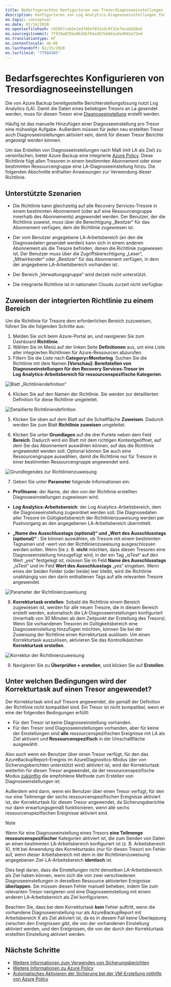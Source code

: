 ```yaml
---
title: Bedarfsgerechtes Konfigurieren von Tresordiagnoseeinstellungen
description: Konfigurieren von Log Analytics-Diagnoseeinstellungen für alle Tresore in einem bestimmten Bereich mithilfe von Azure Policy
ms.topic: conceptual
ms.date: 02/14/2020
ms.openlocfilehash: c92957cab3e1ed745e7031e3c6f32e7ecda550a5
ms.sourcegitcommit: 7f929a025ba0b26bf64a367eb6b1ada4042e72ed
ms.translationtype: HT
ms.contentlocale: de-DE
ms.lasthandoff: 02/25/2020
ms.locfileid: "77584505"
---
```

# <a name="configure-vault-diagnostics-settings-at-scale"></a>Bedarfsgerechtes Konfigurieren von Tresordiagnoseeinstellungen

Die von Azure Backup bereitgestellte Berichterstellungslösung nutzt Log Analytics (LA). Damit die Daten eines beliebigen Tresors an La gesendet werden, muss für diesen Tresor eine [Diagnoseeinstellung](https://docs.microsoft.com/azure/backup/backup-azure-diagnostic-events) erstellt werden.

Häufig ist das manuelle Hinzufügen einer Diagnoseeinstellung pro Tresor eine mühselige Aufgabe. Außerdem müssen für jeden neu erstellten Tresor auch Diagnoseeinstellungen aktiviert sein, damit für diesen Tresor Berichte angezeigt werden können. 

Um das Erstellen von Diagnoseeinstellungen nach Maß (mit LA als Ziel) zu vereinfachen, bietet Azure Backup eine integrierte [Azure Policy](https://docs.microsoft.com/azure/governance/policy/). Diese Richtlinie fügt allen Tresoren in einem bestimmten Abonnement oder einer bestimmten Ressourcengruppe eine LA-Diagnoseeinstellung hinzu. Die folgenden Abschnitte enthalten Anweisungen zur Verwendung dieser Richtlinie.

## <a name="supported-scenarios"></a>Unterstützte Szenarien

* Die Richtlinie kann gleichzeitig auf alle Recovery Services-Tresore in einem bestimmten Abonnement (oder auf eine Ressourcengruppe innerhalb des Abonnements) angewendet werden. Der Benutzer, der die Richtlinie zuweist, muss über die Berechtigung „Besitzer“ für das Abonnement verfügen, dem die Richtlinie zugewiesen ist.

* Der vom Benutzer angegebene LA-Arbeitsbereich (an den die Diagnosedaten gesendet werden) kann sich in einem anderen Abonnement als die Tresore befinden, denen die Richtlinie zugewiesen ist. Der Benutzer muss über die Zugriffsberechtigung „Leser“, „Mitwirkender“ oder „Besitzer“ für das Abonnement verfügen, in dem der angegebene LA-Arbeitsbereich vorhanden ist.

* Der Bereich „Verwaltungsgruppe“ wird derzeit nicht unterstützt.

* Die integrierte Richtlinie ist in nationalen Clouds zurzeit nicht verfügbar.

## <a name="assigning-the-built-in-policy-to-a-scope"></a>Zuweisen der integrierten Richtlinie zu einem Bereich

Um die Richtlinie für Tresore dem erforderlichen Bereich zuzuweisen, führen Sie die folgenden Schritte aus:

1. Melden Sie sich beim Azure-Portal an, und navigieren Sie zum Dashboard **Richtlinie**.
2. Wählen Sie im Menü auf der linken Seite **Definitionen** aus, um eine Liste aller integrierten Richtlinien für Azure-Ressourcen abzurufen.
3. Filtern Sie die Liste nach **Category=Monitoring**. Suchen Sie die Richtlinie mit dem Namen **[Vorschau]: Bereitstellen von Diagnoseeinstellungen für den Recovery Services-Tresor im Log Analytics-Arbeitsbereich für ressourcenspezifische Kategorien**.

![Blatt „Richtliniendefinition“](./media/backup-azure-policy-configure-diagnostics/policy-definition-blade.png)

4. Klicken Sie auf den Namen der Richtlinie. Sie werden zur detaillierten Definition für diese Richtlinie umgeleitet.

![Detaillierte Richtliniendefinition](./media/backup-azure-policy-configure-diagnostics/detailed-policy-definition.png)

5. Klicken Sie oben auf dem Blatt auf die Schaltfläche **Zuweisen**. Dadurch werden Sie zum Blatt **Richtlinie zuweisen** umgeleitet.

6. Klicken Sie unter **Grundlagen** auf die drei Punkte neben dem Feld **Bereich**. Dadurch wird ein Blatt mit dem richtigen Kontextgeöffnet, auf dem Sie das Abonnement auswählen können, auf das die Richtlinie angewendet werden soll. Optional können Sie auch eine Ressourcengruppe auswählen, damit die Richtlinie nur für Tresore in einer bestimmten Ressourcengruppe angewendet wird.

![Grundlegendes zur Richtlinienzuweisung](./media/backup-azure-policy-configure-diagnostics/policy-assignment-basics.png)

7. Geben Sie unter **Parameter** folgende Informationen ein:

* **Profilname**: der Name, der den von der Richtlinie erstellten Diagnoseeinstellungen zugewiesen wird.
* **Log Analytics-Arbeitsbereich**: der Log Analytics-Arbeitsbereich, dem die Diagnoseeinstellung zugeordnet werden soll. Die Diagnosedaten aller Tresore im Gültigkeitsbereich der Richtlinienzuweisung werden per Pushvorgang an den angegebenen LA-Arbeitsbereich übermittelt.

* **„Name des Ausschlusstags (optional)“ und „Wert des Ausschlusstags (optional)“** : Sie können auswählen, ob Tresore mit einem bestimmten Tagnamen und -wert von der Richtlinienzuweisung ausgeschlossen werden sollen. Wenn Sie z. B. **nicht** möchten, dass diesen Tresoren eine Diagnoseeinstellung hinzugefügt wird, in der ein Tag „isTest“ auf den Wert „yes“ festgelegt ist, müssen Sie im Feld **Name des Ausschlusstags** „isTest“ und im Feld **Wert des Ausschlusstags** „yes“ eingeben. Wenn eines der beiden Felder (oder beide) leer bleibt, wird die Richtlinie unabhängig von den darin enthaltenen Tags auf alle relevanten Tresore angewendet.

![Parameter der Richtlinienzuweisung](./media/backup-azure-policy-configure-diagnostics/policy-assignment-parameters.png)

8. **Korrekturtask erstellen**: Sobald die Richtlinie einem Bereich zugewiesen ist, werden für alle neuen Tresore, die in diesem Bereich erstellt werden, automatisch die LA-Diagnoseeinstellungen konfiguriert (innerhalb von 30 Minuten ab dem Zeitpunkt der Erstellung des Tresors). Wenn Sie vorhandenen Tresoren im Gültigkeitsbereich eine Diagnoseeinstellung hinzufügen möchten, können Sie bei der Zuweisung der Richtlinie einen Korrekturtask auslösen. Um einen Korrekturtask auszulösen, aktivieren Sie das Kontrollkästchen **Korrekturtask erstellen**. 

![Korrektur der Richtlinienzuweisung](./media/backup-azure-policy-configure-diagnostics/policy-assignment-remediation.png)

9. Navigieren Sie zu **Überprüfen + erstellen**, und klicken Sie auf **Erstellen**.

## <a name="under-what-conditions-will-the-remediation-task-apply-to-a-vault"></a>Unter welchen Bedingungen wird der Korrekturtask auf einen Tresor angewendet?

Der Korrekturtask wird auf Tresore angewendet, die gemäß der Definition der Richtlinie nicht kompatibel sind. Ein Tresor ist nicht kompatibel, wenn er eine der folgenden Bedingungen erfüllt:

* Für den Tresor ist keine Diagnoseeinstellung vorhanden.
* Für den Tresor sind Diagnoseeinstellungen vorhanden, aber für keine der Einstellungen sind **alle** ressourcenspezifischen Ereignisse mit LA als Ziel aktiviert und **Ressourcenspezifisch** in der Umschaltfläche ausgewählt. 

Also auch wenn ein Benutzer über einen Tresor verfügt, für den das AzureBackupReport-Ereignis im AzureDiagnostics-Modus (der von Sicherungsberichten unterstützt wird) aktiviert ist, wird der Korrekturtask weiterhin für diesen Tresor angewendet, da der ressourcenspezifische Modus [zukünftig](https://docs.microsoft.com/azure/backup/backup-azure-diagnostic-events#legacy-event) die empfohlene Methode zum Erstellen von Diagnoseeinstellungen ist.

Außerdem wird dann, wenn ein Benutzer über einen Tresor verfügt, für den nur eine Teilmenge der sechs ressourcenspezifischen Ereignisse aktiviert ist, der Korrekturtask für diesen Tresor angewendet, da Sicherungsberichte nur dann erwartungsgemäß funktionieren, wenn alle sechs ressourcenspezifischen Ereignisse aktiviert sind.

> [!NOTE]
>
> Wenn für eine Diagnoseeinstellung eines Tresors **eine Teilmenge ressourcenspezifischer** Kategorien aktiviert ist, die zum Senden von Daten an einen bestimmten LA-Arbeitsbereich konfiguriert ist (z. B. Arbeitsbereich X), tritt bei Anwendung des Korrekturtasks (nur für diesen Tresor) ein Fehler auf, wenn dieser Arbeitsbereich mit dem in der Richtlinienzuweisung angegebenen Ziel-LA-Arbeitsbereich **identisch** ist. 
>
>Dies liegt daran, dass die Einstellungen nicht denselben LA-Arbeitsbereich als Ziel haben können, wenn sich die von zwei verschiedenen Diagnoseeinstellungen in derselben Ressource aktivierten Ereignisse **überlappen**. Sie müssen diesen Fehler manuell beheben, indem Sie zum relevanten Tresor navigieren und eine Diagnoseeinstellung mit einem anderen LA-Arbeitsbereich als Ziel konfigurieren.
>
> Beachten Sie, dass bei dem Korrekturtask **kein** Fehler auftritt, wenn die vorhandene Diagnoseeinstellung nur als AzureBackupReport mit Arbeitsbereich X als Ziel aktiviert ist, da es in diesem Fall keine Überlappung zwischen den Ereignissen gibt, die von der vorhandenen Einstellung aktiviert werden, und den Ereignissen, die von der durch den Korrekturtask erstellten Einstellung aktiviert werden.

## <a name="next-steps"></a>Nächste Schritte

* [ Weitere Informationen zum Verwenden von Sicherungsberichten](https://docs.microsoft.com/azure/backup/configure-reports)
* [Weitere Informationen zu Azure Policy](https://docs.microsoft.com/azure/governance/policy/)
* [Automatisches Aktivieren der Sicherung bei der VM-Erstellung mithilfe von Azure Policy](https://docs.microsoft.com/azure/backup/backup-azure-auto-enable-backup)
